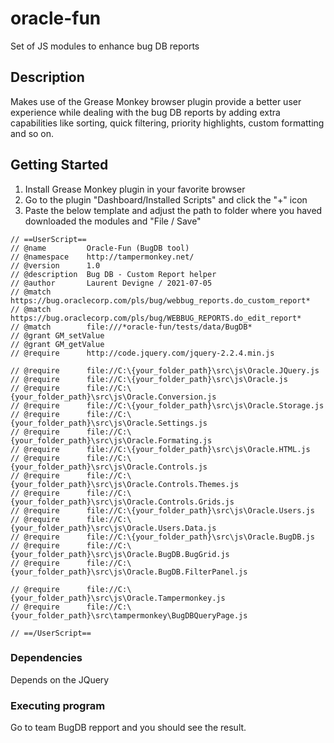 # oracle-fun
Set of JS modules to enhance bug DB reports 

## Description
Makes use of the Grease Monkey browser plugin provide a better user experience while dealing with the bug DB reports by adding extra capabilities like sorting, quick filtering, priority highlights, custom formatting and so on.

## Getting Started
1) Install Grease Monkey plugin in your favorite browser
2) Go to the plugin "Dashboard/Installed Scripts" and click the "+" icon
3) Paste the below template and adjust the path to folder where you haved downloaded the modules and "File / Save"

```
// ==UserScript== 
// @name         Oracle-Fun (BugDB tool)
// @namespace    http://tampermonkey.net/
// @version      1.0
// @description  Bug DB - Custom Report helper
// @author       Laurent Devigne / 2021-07-05
// @match        https://bug.oraclecorp.com/pls/bug/webbug_reports.do_custom_report*
// @match        https://bug.oraclecorp.com/pls/bug/WEBBUG_REPORTS.do_edit_report*
// @match        file:///*oracle-fun/tests/data/BugDB*
// @grant GM_setValue
// @grant GM_getValue
// @require      http://code.jquery.com/jquery-2.2.4.min.js

// @require      file://C:\{your_folder_path}\src\js\Oracle.JQuery.js
// @require      file://C:\{your_folder_path}\src\js\Oracle.js
// @require      file://C:\{your_folder_path}\src\js\Oracle.Conversion.js
// @require      file://C:\{your_folder_path}\src\js\Oracle.Storage.js
// @require      file://C:\{your_folder_path}\src\js\Oracle.Settings.js
// @require      file://C:\{your_folder_path}\src\js\Oracle.Formating.js
// @require      file://C:\{your_folder_path}\src\js\Oracle.HTML.js
// @require      file://C:\{your_folder_path}\src\js\Oracle.Controls.js
// @require      file://C:\{your_folder_path}\src\js\Oracle.Controls.Themes.js
// @require      file://C:\{your_folder_path}\src\js\Oracle.Controls.Grids.js
// @require      file://C:\{your_folder_path}\src\js\Oracle.Users.js
// @require      file://C:\{your_folder_path}\src\js\Oracle.Users.Data.js
// @require      file://C:\{your_folder_path}\src\js\Oracle.BugDB.js
// @require      file://C:\{your_folder_path}\src\js\Oracle.BugDB.BugGrid.js
// @require      file://C:\{your_folder_path}\src\js\Oracle.BugDB.FilterPanel.js

// @require      file://C:\{your_folder_path}\src\js\Oracle.Tampermonkey.js
// @require      file://C:\{your_folder_path}\src\tampermonkey\BugDBQueryPage.js

// ==/UserScript== 
```


### Dependencies
Depends on the JQuery

### Executing program
Go to team BugDB repport and you should see the result.

